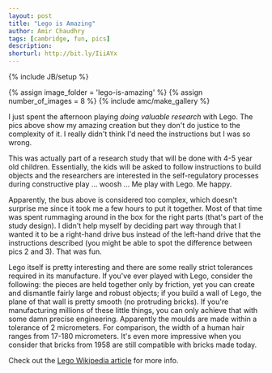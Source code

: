 ```yaml
---
layout: post
title: "Lego is Amazing"
author: Amir Chaudhry
tags: [cambridge, fun, pics]
description:
shorturl: http://bit.ly/IiiAYx
---
```

{% include JB/setup %}

{% assign image_folder = 'lego-is-amazing' %}
{% assign number_of_images = 8 %}
{% include amc/make_gallery %}

I just spent the afternoon playing *doing valuable research* with Lego.
The pics above show my amazing creation but they don't do justice to the
complexity of it. I really didn't think I'd need the instructions but I
was so wrong.

This was actually part of a research study that will be done with 4-5
year old children. Essentially, the kids will be asked to follow
instructions to build objects and the researchers are interested in the
self-regulatory processes during constructive play ... woosh ... Me play
with Lego. Me happy.

Apparently, the bus above is considered too complex, which doesn't
surprise me since it took me a few hours to put it together. Most of
that time was spent rummaging around in the box for the right parts
(that's part of the study design). I didn't help myself by deciding part
way through that I wanted it to be a right-hand drive bus instead of the
left-hand drive that the instructions described (you might be able to
spot the difference between pics 2 and 3). That was fun.

Lego itself is pretty interesting and there are some really strict
tolerances required in its manufacture. If you've ever played with Lego,
consider the following: the pieces are held together only by friction,
yet you can create and dismantle fairly large and robust objects; if you
build a wall of Lego, the plane of that wall is pretty smooth (no
protruding bricks). If you're manufacturing millions of these little
things, you can only achieve that with some damn precise engineering.
Apparently the moulds are made within a tolerance of 2 micrometers. For
comparison, the width of a human hair ranges from 17-180 micrometers.
It's even more impressive when you consider that bricks from 1958 are
still compatible with bricks made today.

<p class="footnote">Check out the <a href="http://en.wikipedia.org/wiki/Lego" alt="Lego on Wikipedia">Lego Wikipedia article</a> for more info.</p>


